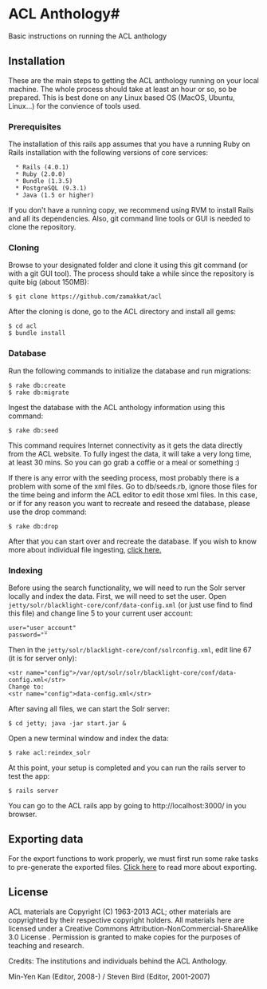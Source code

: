 # ACL Anthology#
Basic instructions on running the ACL anthology

## Installation ##
These are the main steps to getting the ACL anthology running on your local machine. The whole process should take at least an hour or so, so be prepared. This is best done on any Linux based OS (MacOS, Ubuntu, Linux...) for the convience of tools used.

### Prerequisites ###
The installation of this rails app assumes that you have a running Ruby on Rails installation with the following versions of core services:
```
  * Rails (4.0.1)
  * Ruby (2.0.0)
  * Bundle (1.3.5)
  * PostgreSQL (9.3.1)
  * Java (1.5 or higher)
```
If you don't have a running copy, we recommend using RVM to install Rails and all its dependencies. Also, git command line tools or GUI is needed to clone the repository.

### Cloning ###
Browse to your designated folder and clone it using this git command (or with a git GUI tool). The process should take a while since the repository is quite big (about 150MB):
```
$ git clone https://github.com/zamakkat/acl
```
After the cloning is done, go to the ACL directory and install all gems:
```
$ cd acl
$ bundle install
```

### Database ###
Run the following commands to initialize the database and run migrations:
```
$ rake db:create
$ rake db:migrate
```
Ingest the database with the ACL anthology information using this command:
```
$ rake db:seed
```
This command requires Internet connectivity as it gets the data directly from the ACL website. To fully ingest the data, it will take a very long time, at least 30 mins. So you can go grab a coffie or a meal or something :) 

If there is any error with the seeding process, most probably there is a problem with some of the xml files. Go to db/seeds.rb, ignore those files for the time being and inform the ACL editor to edit those xml files. In this case, or if for any reason you want to recreate and reseed the database, please use the drop command:
```
$ rake db:drop
```
After that you can start over and recreate the database. If you wish to know more about individual file ingesting, [click here.](https://github.com/zamakkat/acl/wiki/Database-Seeding:-Ingesting-the-data#wiki-seeding-individual-volumes)

### Indexing ###
Before using the search functionality, we will need to run the Solr server locally and index the data. First, we will need to set the user. Open `jetty/solr/blacklight-core/conf/data-config.xml` (or just use find to find this file) and change line 5 to your current user account:
```
user="user_account"
password=""
```
Then in the `jetty/solr/blacklight-core/conf/solrconfig.xml`, edit line 67 (it is for server only):
```
<str name="config">/var/opt/solr/solr/blacklight-core/conf/data-config.xml</str>
Change to:
<str name="config">data-config.xml</str>
```
After saving all files, we can start the Solr server:
```
$ cd jetty; java -jar start.jar &
```
Open a new terminal window and index the data:
```
$ rake acl:reindex_solr 
```
At this point, your setup is completed and you can run the rails server to test the app:
```
$ rails server
```
You can go to the ACL rails app by going to http://localhost:3000/ in you browser.

## Exporting data ##

For the export functions to work properly, we must first run some rake tasks to pre-generate the exported files. [Click here](https://github.com/zamakkat/acl/wiki/Exporting) to read more about exporting.

## License ##
ACL materials are Copyright (C) 1963-2013 ACL; other materials are copyrighted by their respective copyright holders. All materials here are licensed under a Creative Commons Attribution-NonCommercial-ShareAlike 3.0 License . Permission is granted to make copies for the purposes of teaching and research.

Credits: The institutions and individuals behind the ACL Anthology.

Min-Yen Kan (Editor, 2008-) / Steven Bird (Editor, 2001-2007) 
